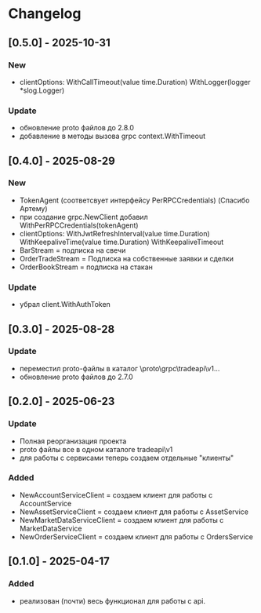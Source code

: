 # Changelog


## [0.5.0] - 2025-10-31
### New
- clientOptions: WithCallTimeout(value time.Duration) WithLogger(logger *slog.Logger)

### Update
- обновление proto файлов до 2.8.0
- добавление в методы вызова grpc context.WithTimeout


## [0.4.0] - 2025-08-29
### New
- TokenAgent (соответсвует интерфейсу PerRPCCredentials) (Спасибо Артему)
- при создание grpc.NewClient добавил WithPerRPCCredentials(tokenAgent)
- clientOptions: WithJwtRefreshInterval(value time.Duration) WithKeepaliveTime(value time.Duration) WithKeepaliveTimeout
- BarStream = подписка на свечи
- OrderTradeStream = Подписка на собственные заявки и сделки
- OrderBookStream = подписка на стакан

### Update
- убрал client.WithAuthToken


## [0.3.0] - 2025-08-28
### Update
- переместил proto-файлы в каталог \proto\grpc\tradeapi\v1\...
- обновление proto файлов до 2.7.0


## [0.2.0] - 2025-06-23
### Update
- Полная реорганизация проекта
- proto файлы все в одном каталоге tradeapi\v1
- для работы с сервисами теперь создаем отдельные "клиенты" 

### Added
- NewAccountServiceClient = создаем клиент для работы с AccountService
- NewAssetServiceClient = создаем клиент для работы с AssetService
- NewMarketDataServiceClient = создаем клиент для работы с MarketDataService
- NewOrderServiceClient  = создаем клиент для работы с OrdersService


## [0.1.0] - 2025-04-17
### Added
- реализован (почти) весь функционал для работы с api.